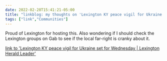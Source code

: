 ```yaml
---
date: 2022-02-28T15:41:21-05:00
title: "linkblog: my thoughts on 'Lexington KY peace vigil for Ukraine set for Wednesday | Lexington Herald Leader'"
tags: ["link","Communities"]
---
```

Proud of Lexington for hosting this. Also wondering if I should check the Lexington groups on Gab to see if the local far-right is cranky about it.
 
[link to 'Lexington KY peace vigil for Ukraine set for Wednesday | Lexington Herald Leader'](https://www.kentucky.com/news/local/counties/fayette-county/article258885598.html)
